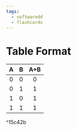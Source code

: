 ```yaml
---
tags:
  - softwaredd
  - flashcards
---
```

# Table Format

|  A   |  B  | A+B |
|:---:|:---:|:----:|
|  0  |   0   |   0   |
|  0  |   1    |   1   |
|  1  |    0   |   1   |
|  1  |    1   |   1   |

^15c42b